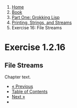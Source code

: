 <ol class="breadcrumb">
  <li><a href="/">Home</a></li>
  <li><a href="/book/">Book</a></li>
  <li><a href="/book/1-0-0-overview/">Part One: Grokking Lisp</a></li>
  <li><a href="/book/1-02-00-input-output/">Printing, Strings, and Streams</a></li>
  <li class="active">Exercise 16: File Streams</li>
</ol>

# Exercise 1.2.16

## File Streams

Chapter text.

<ul class="pager">
  <li class="previous"><a href="/book/1-02-15-streams/">&laquo; Previous</a></li>
  <li><a href="/book/">Table of Contents</a></li>
  <li class="next"><a href="/book/1-02-17-printing-to-streams/">Next &raquo;</a><li>
</ul>
